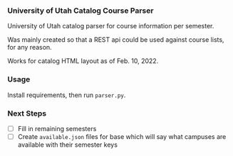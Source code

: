 ### University of Utah Catalog Course Parser

University of Utah catalog parser for course information per semester.

Was mainly created so that a REST api could be used against course lists, for any reason.

Works for catalog HTML layout as of Feb. 10, 2022.

### Usage

Install requirements, then run `parser.py`.

### Next Steps

- [ ] Fill in remaining semesters
- [ ] Create `available.json` files for base which will say what campuses are available with their semester keys
